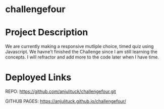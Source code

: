 # challengefour

# Project Description 

We are currently making a responsive mutliple choice, timed quiz using Javascript. We havne't finished the Challenge since I am still learning the concepts. I will refractor and add more to the code later when I have time. 

# Deployed Links

REPO: https://github.com/anjulituck/challengefour.git

GITHUB PAGES: https://anjulituck.github.io/challengefour/